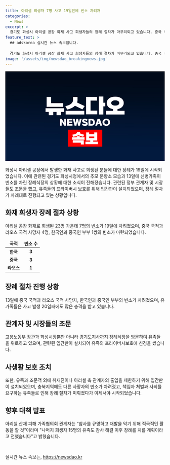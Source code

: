 ```yaml
---
title: 아리셀 희생자 7명 사고 19일만에 빈소 차려져
categories:
  - News
excerpt: >
  경기도 화성시 아리셀 공장 화재 사고 희생자들의 장례 절차가 마무리되고 있습니다. 중국 국적 사망자 3명과 라오스 국적 사망자 1명, 한국인과 중국인 부부 1명 등 7명의 빈소가 사건 발생 19일 만에 차려졌으며, 유족들은 아직도 충격과 슬픔을 감추지 못했습니다. 정부 관계자들과 경기도지사가 조문을 나서고, 언론과 아리셀 측 관계자들은 유족의 요청으로 빈소에 출입이 제한되었습니다. 또한, 사망자 1명의 빈소가 있는 충북지역에서도 장례 절차가 진행되었는데, 이로써 현재 8명의 희생자들의 장례가 마무리되거나 진행 중이라고 합니다. 아리셀 산재 피해 가족협의회 관계자는 나머지 희생자들의 장례를 치르기로 결정하며, 진실규명과 사고 재발 방지를 위한 활동에 적극 협조하겠다고 밝혔습니다.
feature_text: >
  ## adskorea 실시간 뉴스 속보입니다.

  경기도 화성시 아리셀 공장 화재 사고 희생자들의 장례 절차가 마무리되고 있습니다. 중국 국적 사망자 3명과 라오스 국적 사망자 1명, 한국인과 중국인 부부 1명 등 7명의 빈소가 사건 발생 19일 만에 차려졌으며, 유족들은 아직도 충격과 슬픔을 감추지 못했습니다. 정부 관계자들과 경기도지사가 조문을 나서고, 언론과 아리셀 측 관계자들은 유족의 요청으로 빈소에 출입이 제한되었습니다. 또한, 사망자 1명의 빈소가 있는 충북지역에서도 장례 절차가 진행되었는데, 이로써 현재 8명의 희생자들의 장례가 마무리되거나 진행 중이라고 합니다. 아리셀 산재 피해 가족협의회 관계자는 나머지 희생자들의 장례를 치르기로 결정하며, 진실규명과 사고 재발 방지를 위한 활동에 적극 협조하겠다고 밝혔습니다.
image: '/assets/img/newsdao_breakingnews.jpg'
---
```


<p><img src="/assets/img/newsdao_breakingnews.jpg" alt="adskorea 속보" /></p>

<p data-ke-size="size16">화성시 아리셀 공장에서 발생한 화재 사고로 희생된 분들에 대한 장례가 19일에 시작되었습니다. 이에 관련된 경기도 화성시청에서의 추모 분향소 모습과 13일에 신병가족이 빈소를 차린 장례식장의 상황에 대한 소식이 전해졌습니다. 관련된 정부 관계자 및 시장들도 조문을 했고, 유족들의 프라이버시 보호를 위해 입간판이 설치되었으며, 장례 절차가 차례대로 진행되고 있는 상황입니다.</p>

<h2 data-ke-size="size26">화재 희생자 장례 절차 상황</h2>

<p data-ke-size="size16">아리셀 공장 화재로 희생된 23명 가운데 7명의 빈소가 19일에 차려졌으며, 중국 국적과 라오스 국적 사망자 4명, 한국인과 중국인 부부 1쌍의 빈소가 마련되었습니다.</p>

<table>
    <thead>
        <tr>
            <td style="text-align: center; height: 17px;"><b>국적</b></td>
            <td style="text-align: center; height: 17px;"><b>빈소 수</b></td>
        </tr>
    </thead>
    <tbody>
        <tr>
            <td style="text-align: center; height: 17px;"><b>한국</b></td>
            <td style="text-align: center; height: 17px;"><b>3</b></td>
        </tr>
        <tr>
            <td style="text-align: center; height: 17px;"><b>중국</b></td>
            <td style="text-align: center; height: 17px;"><b>3</b></td>
        </tr>
        <tr>
            <td style="text-align: center; height: 17px;"><b>라오스</b></td>
            <td style="text-align: center; height: 17px;"><b>1</b></td>
        </tr>
    </tbody>
</table>

<h2 data-ke-size="size26">장례 절차 진행 상황</h2>

<p data-ke-size="size16">13일에 중국 국적과 라오스 국적 사망자, 한국인과 중국인 부부의 빈소가 차려졌으며, 유가족들은 사고 발생 20일째에도 많은 충격을 받고 있습니다.</p>

<h2 data-ke-size="size26">관계자 및 시장들의 조문</h2>

<p data-ke-size="size16">고용노동부 장관과 화성시장뿐만 아니라 경기도지사까지 장례식장을 방문하여 유족들을 위로하고 있으며, 관련된 입간판이 설치되어 유족의 프라이버시보호에 신경을 썼습니다.</p>

<h2 data-ke-size="size26">사생활 보호 조치</h2>

<p data-ke-size="size16">또한, 유족과 조문객 외에 취재진이나 아리셀 측 관계자의 출입을 제한하기 위해 입간판이 설치되었으며, 충북지역에도 다른 사망자의 빈소가 차려졌고, 책임자 처벌과 사죄를 요구하는 유족들로 인해 장례 절차가 미뤄졌다가 이제서야 시작되었습니다.</p>

<h2 data-ke-size="size26">향후 대책 발표</h2>

<p data-ke-size="size16">아리셀 산재 피해 가족협의회 관계자는 “참사를 규명하고 재발을 막기 위해 적극적인 활동을 할 것”이라며 "나머지 희생자 15명의 유족도 참사 해결 이후 장례를 치를 계획이라고 전했습니다"고 밝혔습니다.</p>

<p data-ke-size="size16">&nbsp;</p>
실시간 뉴스 속보는, <a href="https://newsdao.kr" rel="dofollow">https://newsdao.kr</a>


